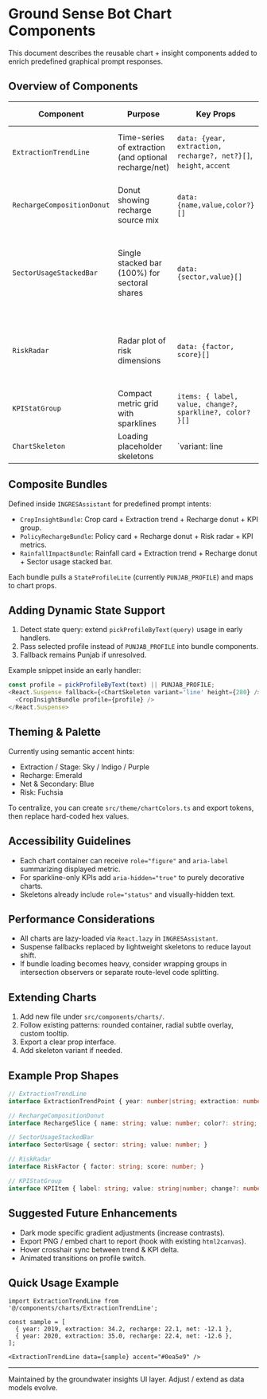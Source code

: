 # Ground Sense Bot Chart Components

This document describes the reusable chart + insight components added to enrich predefined graphical prompt responses.

## Overview of Components

| Component | Purpose | Key Props | Visual Notes |
|-----------|---------|-----------|--------------|
| `ExtractionTrendLine` | Time-series of extraction (and optional recharge/net) | `data: {year, extraction, recharge?, net?}[]`, `height`, `accent` | Gradient area, avg reference line, custom tooltip |
| `RechargeCompositionDonut` | Donut showing recharge source mix | `data: {name,value,color?}[]` | Center total label, gradient ring, circular legend |
| `SectorUsageStackedBar` | Single stacked bar (100%) for sectoral shares | `data: {sector,value}[]` | Expands to 100% stacked; each sector color derived from HSL rotation |
| `RiskRadar` | Radar plot of risk dimensions | `data: {factor, score}[]` | Larger radius, custom tooltip, radial accent background |
| `KPIStatGroup` | Compact metric grid with sparklines | `items: { label, value, change?, sparkline?, color? }[]` | Sparkline fades into background, accent bar |
| `ChartSkeleton` | Loading placeholder skeletons | `variant: line|donut|bar|radar|kpi`, `height` | Consistent container & shimmer |

## Composite Bundles
Defined inside `INGRESAssistant` for predefined prompt intents:

- `CropInsightBundle`: Crop card + Extraction trend + Recharge donut + KPI group.
- `PolicyRechargeBundle`: Policy card + Recharge donut + Risk radar + KPI metrics.
- `RainfallImpactBundle`: Rainfall card + Extraction trend + Recharge donut + Sector usage stacked bar.

Each bundle pulls a `StateProfileLite` (currently `PUNJAB_PROFILE`) and maps to chart props.

## Adding Dynamic State Support
1. Detect state query: extend `pickProfileByText(query)` usage in early handlers.
2. Pass selected profile instead of `PUNJAB_PROFILE` into bundle components.
3. Fallback remains Punjab if unresolved.

Example snippet inside an early handler:
```ts
const profile = pickProfileByText(text) || PUNJAB_PROFILE;
<React.Suspense fallback={<ChartSkeleton variant='line' height={280} />}> 
  <CropInsightBundle profile={profile} />
</React.Suspense>
```

## Theming & Palette
Currently using semantic accent hints:
- Extraction / Stage: Sky / Indigo / Purple
- Recharge: Emerald
- Net & Secondary: Blue
- Risk: Fuchsia

To centralize, you can create `src/theme/chartColors.ts` and export tokens, then replace hard-coded hex values.

## Accessibility Guidelines
- Each chart container can receive `role="figure"` and `aria-label` summarizing displayed metric.
- For sparkline-only KPIs add `aria-hidden="true"` to purely decorative charts.
- Skeletons already include `role="status"` and visually-hidden text.

## Performance Considerations
- All charts are lazy-loaded via `React.lazy` in `INGRESAssistant`.
- Suspense fallbacks replaced by lightweight skeletons to reduce layout shift.
- If bundle loading becomes heavy, consider wrapping groups in intersection observers or separate route-level code splitting.

## Extending Charts
1. Add new file under `src/components/charts/`.
2. Follow existing patterns: rounded container, radial subtle overlay, custom tooltip.
3. Export a clear prop interface.
4. Add skeleton variant if needed.

## Example Prop Shapes
```ts
// ExtractionTrendLine
interface ExtractionTrendPoint { year: number|string; extraction: number; recharge?: number; net?: number; }

// RechargeCompositionDonut
interface RechargeSlice { name: string; value: number; color?: string; }

// SectorUsageStackedBar
interface SectorUsage { sector: string; value: number; }

// RiskRadar
interface RiskFactor { factor: string; score: number; }

// KPIStatGroup
interface KPIItem { label: string; value: string|number; change?: number; sparkline?: number[]; color?: string; }
```

## Suggested Future Enhancements
- Dark mode specific gradient adjustments (increase contrasts).
- Export PNG / embed chart to report (hook with existing `html2canvas`).
- Hover crosshair sync between trend & KPI delta.
- Animated transitions on profile switch.

## Quick Usage Example
```tsx
import ExtractionTrendLine from '@/components/charts/ExtractionTrendLine';

const sample = [
  { year: 2019, extraction: 34.2, recharge: 22.1, net: -12.1 },
  { year: 2020, extraction: 35.0, recharge: 22.4, net: -12.6 },
];

<ExtractionTrendLine data={sample} accent="#0ea5e9" />
```

---
Maintained by the groundwater insights UI layer. Adjust / extend as data models evolve.
